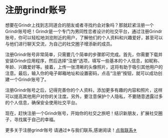 # 注册grindr账号

想要在Grindr上找到志同道合的朋友或者寻找约会对象吗？那就赶紧注册一个Grindr账号吧！Grindr是一个专门为男同性恋者设计的社交平台，通过注册Grindr账号，你可以轻松地浏览附近的用户，了解他们的个人资料和兴趣爱好，甚至可以与他们进行聊天交流，为自己的社交圈子增添新的成员。

注册Grindr账号非常简单，只需要几个简单的步骤即可完成。首先，你需要下载并安装Grindr应用程序，然后选择“注册”选项，填写一些基本的个人信息，如昵称、年龄、兴趣爱好等。接着，上传一张清晰的头像照片，这将有助于吸引其他用户的注意。最后，输入你的电子邮箱地址和设置密码，点击“注册”按钮，就可以成功创建一个Grindr账号了。

注册Grindr账号之后，记得完善你的个人资料，添加更多有趣的内容和照片，这样可以提高其他用户对你的关注度。另外，要注意保护个人隐私，不要随意透露过多的个人信息，确保安全使用社交平台。

现在，赶快注册一个Grindr账号，开始你的社交之旅吧！结识新朋友，扩展社交圈子，寻找属于自己的幸福。

更多关于注册grindr账号 请通过✈与我们联系,感谢阅读！[点我联系✈](https://www.G208.com)